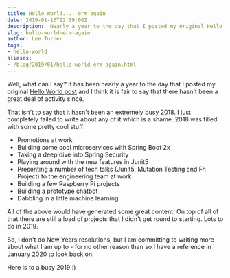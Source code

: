 ```yaml
---
title: Hello World.... erm again
date: 2019-01-16T22:09:08Z
description:  Nearly a year to the day that I posted my original Hello World post..... oh dear.
slug: hello-world-erm-again
author: Lee Turner
tags:
- hello-world
aliases:
- /blog/2019/01/hello-world-erm-again.html
---     
```

Well, what can I say?  It has been nearly a year to the day that I posted my original [Hello World post](/posts/hello-world) and I think it is fair to say that there hasn't been a great deal of activity since.

That isn't to say that it hasn't been an extremely busy 2018.  I just completely failed to write about any of it which is a shame.  2018 was filled with some pretty cool stuff:

* Promotions at work
* Building some cool microservices with Spring Boot 2x
* Taking a deep dive into Spring Security
* Playing around with the new features in Junit5
* Presenting a number of tech talks (Junit5, Mutation Testing and Fn Project) to the engineering team at work
* Building a few Raspberry Pi projects
* Building a prototype chatbot
* Dabbling in a little machine learning

All of the above would have generated some great content.  On top of all of that there are still a load of projects that I didn't get round to starting.  Lots to do in 2019.

So, I don't do New Years resolutions, but I am committing to writing more about what I am up to - for no other reason than so I have a reference in January 2020 to look back on.

Here is to a busy 2019 :)                